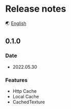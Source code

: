 # Release notes

🌏 [English](ReleaseNotes.en.md)

## 0.1.0

### Date

* 2022.05.30

### Features

* Http Cache
* Local Cache
* CachedTexture